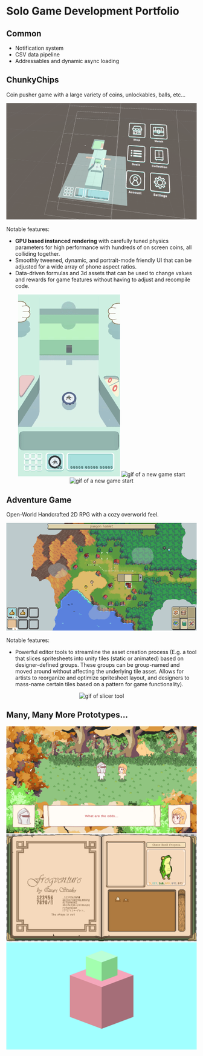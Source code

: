 # Solo Game Development Portfolio

## Common
- Notification system
- CSV data pipeline
- Addressables and dynamic async loading

##  ChunkyChips
Coin pusher game with a large variety of coins, unlockables, balls, etc...

![screenshot of a game](https://github.com/OliverWangData/GameDevPortfolio/blob/main/Projects/CHCH/preview.png)

Notable features:
- **GPU based instanced rendering** with carefully tuned physics parameters for high performance with hundreds of on screen coins, all colliding together.
- Smoothly tweened, dynamic, and portrait-mode friendly UI that can be adjusted for a wide array of phone aspect ratios.
- Data-driven formulas and 3d assets that can be used to change values and rewards for game features without having to adjust and recompile code.

<div align="center">
  <img src="https://github.com/OliverWangData/GameDevPortfolio/blob/main/Projects/CHCH/intro.gif" alt="gif of a new game start"/>
  <img src="https://github.com/OliverWangData/GameDevPortfolio/blob/main/Projects/CHCH/gameplay.gif" alt="gif of a new game start"/>
  <img src="https://github.com/OliverWangData/GameDevPortfolio/blob/main/Projects/CHCH/ui.gif" alt="gif of a new game start"/>
</div>


## Adventure Game
Open-World Handcrafted 2D RPG with a cozy overworld feel.

![screenshot of a game](https://github.com/OliverWangData/GameDevPortfolio/blob/main/Projects/HERMES/preview.png)

Notable features:
- Powerful editor tools to streamline the asset creation process (E.g. a tool that slices spritesheets into unity tiles (static or animated) based on designer-defined groups. These groups can be group-named and moved around without affecting the underlying tile asset. Allows for artists to reorganize and optimize spritesheet layout, and designers to mass-name certain tiles based on a pattern for game functionality).

<div align="center">
  <img src="https://github.com/OliverWangData/GameDevPortfolio/blob/main/Projects/HERMES/tileslicer" alt="gif of slicer tool"/>
</div>

## Many, Many More Prototypes...
![screenshot of a game](https://github.com/OliverWangData/GameDevPortfolio/blob/main/Projects/FLAT/preview.png)
![screenshot of a game](https://github.com/OliverWangData/GameDevPortfolio/blob/main/Projects/FROG/preview.png)
![screenshot of a game](https://github.com/OliverWangData/GameDevPortfolio/blob/main/Projects/HPCB/preview.png)
